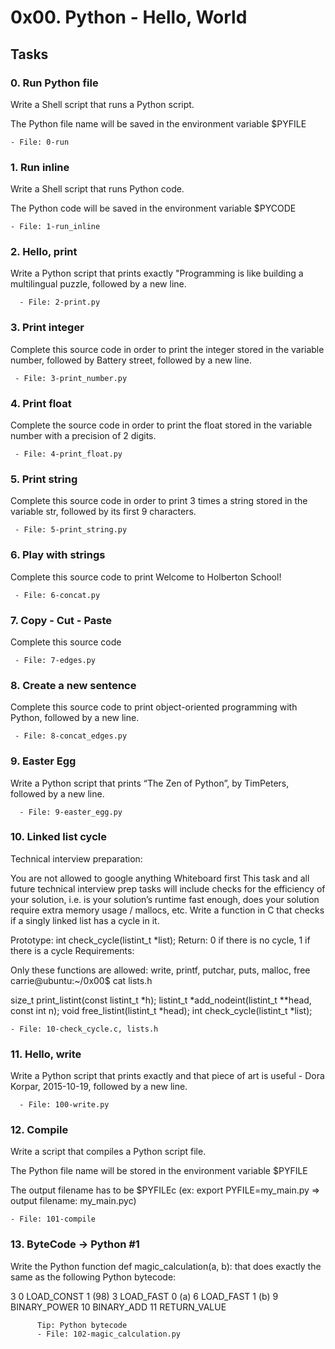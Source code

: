 # 0x00. Python - Hello, World

## Tasks

### 0. Run Python file

Write a Shell script that runs a Python script.

The Python file name will be saved in the environment variable $PYFILE

    - File: 0-run


### 1. Run inline

Write a Shell script that runs Python code.

The Python code will be saved in the environment variable $PYCODE

    - File: 1-run_inline

### 2. Hello, print

Write a Python script that prints exactly "Programming is like building a multilingual puzzle, followed by a new line.

      - File: 2-print.py


### 3. Print integer

Complete this source code in order to print the integer stored in the variable number, followed by Battery street, followed by a new line.

	 - File: 3-print_number.py


### 4. Print float

Complete the source code in order to print the float stored in the variable number with a precision of 2 digits.

	 - File: 4-print_float.py


### 5. Print string

Complete this source code in order to print 3 times a string stored in the variable str, followed by its first 9 characters.

	 - File: 5-print_string.py


### 6. Play with strings

Complete this source code to print Welcome to Holberton School!

	 - File: 6-concat.py


### 7. Copy - Cut - Paste

Complete this source code

	 - File: 7-edges.py


### 8. Create a new sentence

Complete this source code to print object-oriented programming with Python, followed by a new line.

	 - File: 8-concat_edges.py


### 9. Easter Egg

Write a Python script that prints “The Zen of Python”, by TimPeters, followed by a new line.

      - File: 9-easter_egg.py


### 10. Linked list cycle

Technical interview preparation:

You are not allowed to google anything
Whiteboard first
This task and all future technical interview prep tasks will include checks for the efficiency of your solution, i.e. is your solution’s runtime fast enough, does your solution require extra memory usage / mallocs, etc.
Write a function in C that checks if a singly linked list has a cycle in it.

Prototype: int check_cycle(listint_t *list);
Return: 0 if there is no cycle, 1 if there is a cycle
Requirements:

Only these functions are allowed: write, printf, putchar, puts, malloc, free
carrie@ubuntu:~/0x00$ cat lists.h

size_t print_listint(const listint_t *h);
listint_t *add_nodeint(listint_t **head, const int n);
void free_listint(listint_t *head);
int check_cycle(listint_t *list);

    - File: 10-check_cycle.c, lists.h

### 11. Hello, write

Write a Python script that prints exactly and that piece of art is useful - Dora Korpar, 2015-10-19, followed by a new line.

      - File: 100-write.py


### 12. Compile

Write a script that compiles a Python script file.

The Python file name will be stored in the environment variable $PYFILE

The output filename has to be $PYFILEc (ex: export PYFILE=my_main.py => output filename: my_main.pyc)

    - File: 101-compile


### 13. ByteCode -> Python #1

Write the Python function def magic_calculation(a, b): that does exactly the same as the following Python bytecode:

  3           0 LOAD_CONST               1 (98)
              3 LOAD_FAST                0 (a)
	      6 LOAD_FAST                1 (b)
              9 BINARY_POWER
	      10 BINARY_ADD
	      11 RETURN_VALUE

	      Tip: Python bytecode
	      - File: 102-magic_calculation.py
